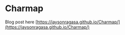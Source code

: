 # Charmap
Blog post here [https://jaysonragasa.github.io/Charmap/](https://jaysonragasa.github.io/Charmap/)

